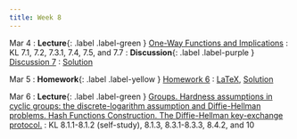 ```yaml
---
title: Week 8
---
```


Mar 4
: **Lecture**{: .label .label-green } [One-Way Functions and Implications](assets/lecture_slides/lec12.pdf)
    : KL 7.1, 7.2, 7.3.1, 7.4, 7.5, and 7.7 
: **Discussion**{: .label .label-purple } [Discussion 7](assets/discussion/disc7.pdf)
    : [Solution](assets/discussion/disc7-sol.pdf)

Mar 5
: **Homework**{: .label .label-yellow } [Homework 6](assets/homework/hw6.pdf)
    : [LaTeX](assets/homework/hw6.tex), [Solution](assets/homework/hw6-sol.pdf)

Mar 6
: **Lecture**{: .label .label-green } [Groups. Hardness assumptions in cyclic groups: the discrete-logarithm assumption and Diffie-Hellman problems. Hash Functions Construction. The Diffie-Hellman key-exchange protocol.](assets/lecture_slides/lec13.pdf)
    : KL 8.1.1-8.1.2 (self-study), 8.1.3, 8.3.1-8.3.3, 8.4.2, and 10

